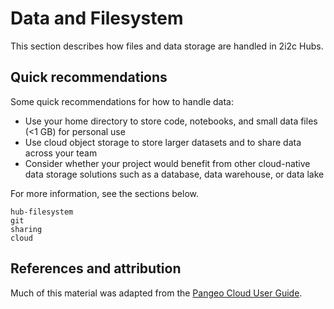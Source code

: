 # Data and Filesystem

This section describes how files and data storage are handled in 2i2c Hubs.

## Quick recommendations

Some quick recommendations for how to handle data:

- Use your home directory to store code, notebooks, and small data files (<1 GB)
  for personal use
- Use cloud object storage to store larger datasets and to share data across your team
- Consider whether your project would benefit from other cloud-native data storage
  solutions such as a database, data warehouse, or data lake

For more information, see the sections below.

```{toctree}
hub-filesystem
git
sharing
cloud
```

## References and attribution

Much of this material was adapted from the [Pangeo Cloud User Guide](https://pangeo.io/cloud.html).

